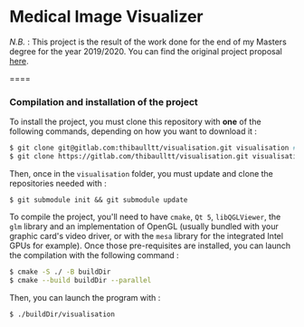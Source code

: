 # Medical Image Visualizer

*N.B.* : This project is the result of the work done for the end of my Masters degree for the year 2019/2020. You can find the original project
proposal [here](http://www.lirmm.fr/~nfaraj/files/positions/sujet_stage-prostate3D.pdf).

====

### Compilation and installation of the project

To install the project, you must clone this repository with __one__ of the following commands, depending on how you want to download it :

```sh
$ git clone git@gitlab.com:thibaulltt/visualisation.git visualisation # To clone via SSH
$ git clone https://gitlab.com/thibaulltt/visualisation.git visualisation # To clone via HTTPS
```

Then, once in the `visualisation` folder, you must update and clone the repositories needed with :

```
$ git submodule init && git submodule update
```

To compile the project, you'll need to have `cmake`, `Qt 5`, `libQGLViewer`, the `glm` library and an implementation of OpenGL (usually bundled
with your graphic card's video driver, or with the `mesa` library for the integrated Intel GPUs for example). Once those pre-requisites are
installed, you can launch the compilation with the following command :

```sh
$ cmake -S ./ -B buildDir
$ cmake --build buildDir --parallel
```

Then, you can launch the program with :

```sh
$ ./buildDir/visualisation
```

